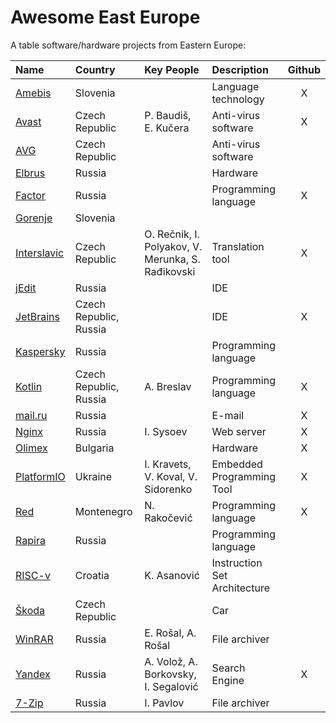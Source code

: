 # Awesome East Europe

A table software/hardware projects from Eastern Europe:


| Name                                                      | Country                  | Key People                                        | Description                  | Github  |
| :-------------------------------------------------------- | :----------------------- | :------------------------------------------------ | :--------------------------- | :-----: |
| [Amebis](https://github.com/amebis)                       | Slovenia                 |                                                   | Language technology          | X       |
| [Avast](https://github.com/avast)                         | Czech Republic           | P. Baudiš, E. Kučera                              | Anti-virus software          | X       |
| [AVG](https://github.com/search?q=avg)                    | Czech Republic           |                                                   | Anti-virus software          |         |
| [Elbrus](https://github.com/search?q=elbrus)              | Russia                   |                                                   | Hardware                     |         |
| [Factor](https://github.com/factor)                       | Russia                   |                                                   | Programming language         | X       |
| [Gorenje](https://github.com/search?q=gorenje)            | Slovenia                 |                                                   |                              |         |
| [Interslavic](https://github.com/scherebedov/interslavic) | Czech Republic           | O. Rečnik, I. Polyakov, V. Merunka, S. Rađikovski | Translation tool             | X       |
| [jEdit](https://github.com/search?q=jedit)                | Russia                   |                                                   | IDE                          |         |
| [JetBrains](https://github.com/JetBrains)                 | Czech Republic, Russia   |                                                   | IDE                          | X       |
| [Kaspersky](https://github.com/search?q=kaspersky)        | Russia                   |                                                   | Programming language         |         |
| [Kotlin](https://github.com/kotlin)                       | Czech Republic, Russia   | A. Breslav                                        | Programming language         | X       |
| [mail.ru](https://github.com/mailru)                      | Russia                   |                                                   | E-mail                       | X       |
| [Nginx](https://github.com/nginx)                         | Russia                   | I. Sysoev                                         | Web server                   | X       |
| [Olimex](https://github.com/olimex)                       | Bulgaria                 |                                                   | Hardware                     | X       |
| [PlatformIO](https://github.com/platformio)               | Ukraine                  | I. Kravets, V. Koval, V. Sidorenko                | Embedded Programming Tool    | X       |
| [Red](https://github.com/red)                             | Montenegro               | N. Rakočević                                      | Programming language         | X       |
| [Rapira](https://github.com/search?q=rapira)              | Russia                   |                                                   | Programming language         |         |
| [RISC-v](https://en.wikipedia.org/wiki/RISC-V)            | Croatia                  | K. Asanović                                       | Instruction Set Architecture |         |
| [Škoda](https://github.com/search?q=skoda)                | Czech Republic           |                                                   | Car                          |         |
| [WinRAR](https://github.com/search?q=winrar)              | Russia                   | E. Rošal, A. Rošal                                | File archiver                |         |
| [Yandex](https://github.com/yandex)                       | Russia                   | A. Volož, A. Borkovsky, I. Segalović             | Search Engine                | X       |
| [7-Zip](https://github.com/search?q=7z)                   | Russia                   | I. Pavlov                                         | File archiver                |         |
